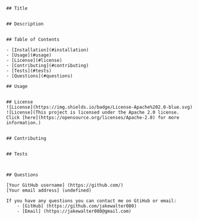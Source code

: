 # 

    ## Title
    

    ## Description
    

    ## Table of Contents

    - [Installation](#installation)
    - [Usage](#usage)
    - [License](#license)
    - [Contributing](#contributing)
    - [Tests](#tests)
    - [Questions](#questions)

    ## Usage
    

    ## License
    ![License](https://img.shields.io/badge/License-Apache%202.0-blue.svg)
    ![License](This project is licensed under the Apache 2.0 license. Click [here](https://opensource.org/licenses/Apache-2.0) for more information.)


    ## Contributing
    

    ## Tests
    
  

    ## Questions

    [Your GitHub username] (https://github.com/)
    [Your email address] (undefined)
    
    If you have any questions you can contact me on GtiHub or email:
        - [GitHub] (https://github.com/jakewalter080)
        - [Email] (https://jakewalter080@gmail.com)

